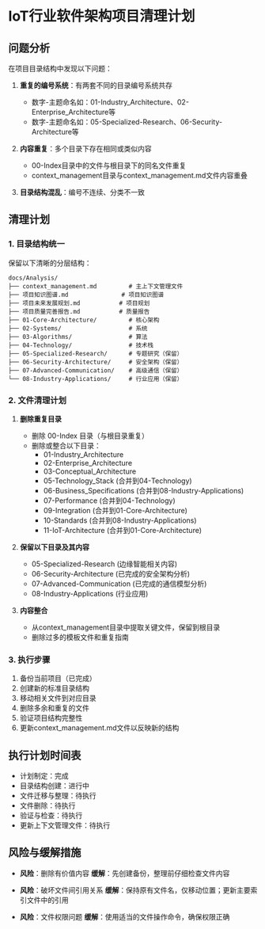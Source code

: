 # IoT行业软件架构项目清理计划

## 问题分析

在项目目录结构中发现以下问题：

1. **重复的编号系统**：有两套不同的目录编号系统共存
   - 数字-主题命名如：01-Industry_Architecture、02-Enterprise_Architecture等
   - 数字-主题命名如：05-Specialized-Research、06-Security-Architecture等

2. **内容重复**：多个目录下存在相同或类似内容
   - 00-Index目录中的文件与根目录下的同名文件重复
   - context_management目录与context_management.md文件内容重叠

3. **目录结构混乱**：编号不连续、分类不一致

## 清理计划

### 1. 目录结构统一

保留以下清晰的分层结构：

```text
docs/Analysis/
├── context_management.md         # 主上下文管理文件
├── 项目知识图谱.md               # 项目知识图谱
├── 项目未来发展规划.md           # 项目规划
├── 项目质量完善报告.md           # 质量报告
├── 01-Core-Architecture/         # 核心架构
├── 02-Systems/                   # 系统
├── 03-Algorithms/                # 算法
├── 04-Technology/                # 技术栈
├── 05-Specialized-Research/      # 专题研究（保留）
├── 06-Security-Architecture/     # 安全架构（保留）
├── 07-Advanced-Communication/    # 高级通信（保留）
└── 08-Industry-Applications/     # 行业应用（保留）
```

### 2. 文件清理计划

1. **删除重复目录**
   - 删除 00-Index 目录（与根目录重复）
   - 删除或整合以下目录：
     - 01-Industry_Architecture
     - 02-Enterprise_Architecture
     - 03-Conceptual_Architecture
     - 05-Technology_Stack (合并到04-Technology)
     - 06-Business_Specifications (合并到08-Industry-Applications)
     - 07-Performance (合并到04-Technology)
     - 09-Integration (合并到01-Core-Architecture)
     - 10-Standards (合并到08-Industry-Applications)
     - 11-IoT-Architecture (合并到01-Core-Architecture)

2. **保留以下目录及其内容**
   - 05-Specialized-Research (边缘智能相关内容)
   - 06-Security-Architecture (已完成的安全架构分析)
   - 07-Advanced-Communication (已完成的通信模型分析)
   - 08-Industry-Applications (行业应用)

3. **内容整合**
   - 从context_management目录中提取关键文件，保留到根目录
   - 删除过多的模板文件和重复指南

### 3. 执行步骤

1. 备份当前项目（已完成）
2. 创建新的标准目录结构
3. 移动相关文件到对应目录
4. 删除多余和重复的文件
5. 验证项目结构完整性
6. 更新context_management.md文件以反映新的结构

## 执行计划时间表

- 计划制定：完成
- 目录结构创建：进行中
- 文件迁移与整理：待执行
- 文件删除：待执行
- 验证与检查：待执行
- 更新上下文管理文件：待执行

## 风险与缓解措施

- **风险**：删除有价值内容
  **缓解**：先创建备份，整理前仔细检查文件内容

- **风险**：破坏文件间引用关系
  **缓解**：保持原有文件名，仅移动位置；更新主要索引文件中的引用

- **风险**：文件权限问题
  **缓解**：使用适当的文件操作命令，确保权限正确
